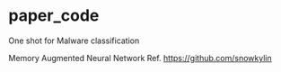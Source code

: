# paper_code

One shot for Malware classification

Memory Augmented Neural Network
Ref. https://github.com/snowkylin